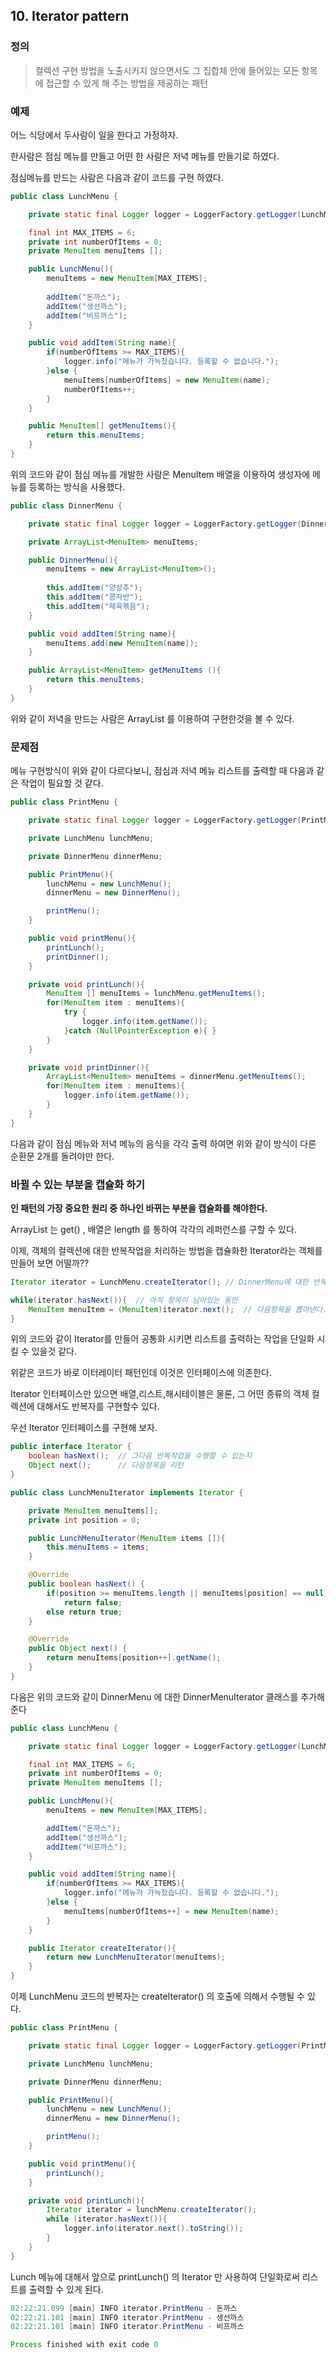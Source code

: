 ## 10. Iterator pattern

### 정의
> 컬렉션 구현 방법을 노출시키지 않으면서도 그 집합체 안에 들어있는 모든 항목에 접근할 수 있게 해 주는 방법을 제공하는 패턴

### 예제

어느 식당에서 두사람이 일을 한다고 가정하자.

한사람은 점심 메뉴를 만들고 어떤 한 사람은 저녁 메뉴를 만들기로 하였다.

점심메뉴를 만드는 사람은 다음과 같이 코드를 구현 하였다.

~~~java
public class LunchMenu {

    private static final Logger logger = LoggerFactory.getLogger(LunchMenu.class);

    final int MAX_ITEMS = 6;
    private int numberOfItems = 0;
    private MenuItem menuItems [];

    public LunchMenu(){
        menuItems = new MenuItem[MAX_ITEMS];
        
        addItem("돈까스");
        addItem("생선까스");
        addItem("비프까스");
    }

    public void addItem(String name){
        if(numberOfItems >= MAX_ITEMS){
            logger.info("메뉴가 가늑찼습니다. 등록할 수 없습니다.");
        }else {
            menuItems[numberOfItems] = new MenuItem(name);
            numberOfItems++;
        }
    }

    public MenuItem[] getMenuItems(){
        return this.menuItems;
    }
}
~~~

위의 코드와 같이 점심 메뉴를 개발한 사람은 MenuItem 배열을 이용하여 생성자에 메뉴를 등록하는 방식을 사용했다.

~~~java
public class DinnerMenu {

    private static final Logger logger = LoggerFactory.getLogger(DinnerMenu.class);

    private ArrayList<MenuItem> menuItems;

    public DinnerMenu(){
        menuItems = new ArrayList<MenuItem>();
        
        this.addItem("양상추");
        this.addItem("콩자반");
        this.addItem("제육볶음");
    }

    public void addItem(String name){
        menuItems.add(new MenuItem(name));
    }

    public ArrayList<MenuItem> getMenuItems (){
        return this.menuItems;
    }
}
~~~

위와 같이 저녁을 만드는 사람은 ArrayList 를 이용하여 구현한것을 볼 수 있다.

### 문제점

메뉴 구현방식이 위와 같이 다르다보니, 점심과 저녁 메뉴 리스트를 출력할 때 다음과 같은 작업이 필요할 것 같다.

~~~java
public class PrintMenu {

    private static final Logger logger = LoggerFactory.getLogger(PrintMenu.class);

    private LunchMenu lunchMenu;

    private DinnerMenu dinnerMenu;

    public PrintMenu(){
        lunchMenu = new LunchMenu();
        dinnerMenu = new DinnerMenu();

        printMenu();
    }

    public void printMenu(){
        printLunch();
        printDinner();
    }

    private void printLunch(){
        MenuItem [] menuItems = lunchMenu.getMenuItems();
        for(MenuItem item : menuItems){
            try {
                logger.info(item.getName());
            }catch (NullPointerException e){ }
        }
    }

    private void printDinner(){
        ArrayList<MenuItem> menuItems = dinnerMenu.getMenuItems();
        for(MenuItem item : menuItems){
            logger.info(item.getName());
        }
    }
}
~~~

다음과 같이 점심 메뉴와 저녁 메뉴의 음식을 각각 출력 하여면 위와 같이 방식이 다른 순환문 2개를 돌려야만 한다.

### 바뀔 수 있는 부분을 캡슐화 하기

__인 패턴의 가장 중요한 원리 중 하나인 바뀌는 부분을 캡슐화를 해야한다.__

ArrayList 는 get() , 배열은 length 를 통하여 각각의 레퍼런스를 구할 수 있다.

이제, 객체의 컬렉션에 대한 반복작업을 처리하는 방법을 캡슐화한 Iterator라는 객체를 만들어 보면 어떨까??

~~~java
Iterator iterator = LunchMenu.createIterator(); // DinnerMenu에 대한 반복자를 요구한다.

while(iterator.hasNext()){  // 아직 항목이 남아있는 동안
    MenuItem menuItem = (MenuItem)iterator.next();  // 다음항목을 뽑아낸다.
}
~~~

위의 코드와 같이 Iterator를 만들어 공통화 시키면 리스트를 출력하는 작업을 단일화 시킬 수 있을것 같다.

위같은 코드가 바로 이터레이터 패턴인데 이것은 인터페이스에 의존한다.

Iterator 인터페이스만 있으면 배열,리스트,해시테이블은 물론, 그 어떤 종류의 객체 컬렉션에 대해서도 반복자를 구현할수 있다.

우선 Iterator 인터페이스를 구현해 보자.

~~~java
public interface Iterator {
    boolean hasNext();  // 그다음 반복작업을 수행할 수 있는지
    Object next();      // 다음항목을 리턴
}
~~~

~~~java
public class LunchMenuIterator implements Iterator {

    private MenuItem menuItems[];
    private int position = 0;

    public LunchMenuIterator(MenuItem items []){
        this.menuItems = items;
    }

    @Override
    public boolean hasNext() {
        if(position >= menuItems.length || menuItems[position] == null)
            return false;
        else return true;
    }

    @Override
    public Object next() {
        return menuItems[position++].getName();
    }
}
~~~

다음은 위의 코드와 같이 DinnerMenu 에 대한 DinnerMenuIterator 클래스를 추가해준다

~~~java
public class LunchMenu {

    private static final Logger logger = LoggerFactory.getLogger(LunchMenu.class);

    final int MAX_ITEMS = 6;
    private int numberOfItems = 0;
    private MenuItem menuItems [];

    public LunchMenu(){
        menuItems = new MenuItem[MAX_ITEMS];

        addItem("돈까스");
        addItem("생선까스");
        addItem("비프까스");
    }

    public void addItem(String name){
        if(numberOfItems >= MAX_ITEMS){
            logger.info("메뉴가 가늑찼습니다. 등록할 수 없습니다.");
        }else {
            menuItems[numberOfItems++] = new MenuItem(name);
        }
    }

    public Iterator createIterator(){
        return new LunchMenuIterator(menuItems);
    }
}
~~~

이제 LunchMenu 코드의 반복자는 createIterator() 의 호출에 의해서 수행될 수 있다.

~~~java
public class PrintMenu {

    private static final Logger logger = LoggerFactory.getLogger(PrintMenu.class);

    private LunchMenu lunchMenu;

    private DinnerMenu dinnerMenu;

    public PrintMenu(){
        lunchMenu = new LunchMenu();
        dinnerMenu = new DinnerMenu();

        printMenu();
    }

    public void printMenu(){
        printLunch();
    }

    private void printLunch(){
        Iterator iterator = lunchMenu.createIterator();
        while (iterator.hasNext()){
            logger.info(iterator.next().toString());
        }
    }
}
~~~

Lunch 메뉴에 대해서 앞으로 printLunch() 의 Iterator 만 사용하여 단일화로써 리스트를 출력할 수 있게 된다.


~~~java
02:22:21.099 [main] INFO iterator.PrintMenu - 돈까스
02:22:21.101 [main] INFO iterator.PrintMenu - 생선까스
02:22:21.101 [main] INFO iterator.PrintMenu - 비프까스

Process finished with exit code 0
~~~
